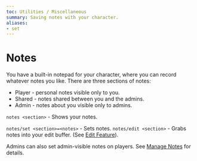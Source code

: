 ```yaml
---
toc: Utilities / Miscellaneous
summary: Saving notes with your character.
aliases:
- set
---
```

# Notes

You have a built-in notepad for your character, where you can record whatever notes you like.  There are three sections of notes:

* Player - personal notes visible only to you.
* Shared - notes shared between you and the admins.
* Admin - notes about you visible only to admins.

`notes <section>` - Shows your notes.

`notes/set <section>=<notes>` - Sets notes.
`notes/edit <section>` - Grabs notes into your edit buffer.  (See [Edit Feature](/help/edit)).

Admins can also set admin-visible notes on players.  See [Manage Notes](/help/manage_notes) for details.